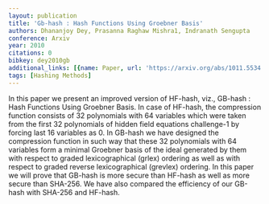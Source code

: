```yaml
---
layout: publication
title: 'Gb-hash : Hash Functions Using Groebner Basis'
authors: Dhananjoy Dey, Prasanna Raghaw Mishra1, Indranath Sengupta
conference: Arxiv
year: 2010
citations: 0
bibkey: dey2010gb
additional_links: [{name: Paper, url: 'https://arxiv.org/abs/1011.5534'}]
tags: [Hashing Methods]
---
```

In this paper we present an improved version of HF-hash, viz., GB-hash : Hash
Functions Using Groebner Basis. In case of HF-hash, the compression function
consists of 32 polynomials with 64 variables which were taken from the first 32
polynomials of hidden field equations challenge-1 by forcing last 16 variables
as 0. In GB-hash we have designed the compression function in such way that
these 32 polynomials with 64 variables form a minimal Groebner basis of the
ideal generated by them with respect to graded lexicographical (grlex) ordering
as well as with respect to graded reverse lexicographical (grevlex) ordering.
In this paper we will prove that GB-hash is more secure than HF-hash as well as
more secure than SHA-256. We have also compared the efficiency of our GB-hash
with SHA-256 and HF-hash.